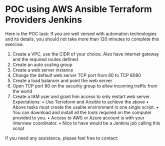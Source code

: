# POC using AWS Ansible Terraform Providers  Jenkins

Here is the POC task:
If you are well versed with automation technologies and its details, you should not take more than 120
minutes to complete this exercise.
1. Create a VPC, use the CIDR of your choice. Also have internet gateway and the required routes
defined
2. Create an auto scaling group
3. Create a web server instance
4. Change the default web server TCP port from 80 to TCP 8080
5. Create a load balancer and point the web server
6. Open TCP port 80 on the security group to allow incoming traffic from the world
7. Create a IAM user and grant him access to only restart web server
Expectations:
• Use Terraform and Ansible to achieve the above
• Above tasks must create the usable environment in one single script.
• You can download and install all the tools required on the computer provided to you.
• Access to AWS or Azure account is with your interview coordinator.
• Nice to have would be a Jenkins job calling this script

If you need any assistance, please feel free to contact:
